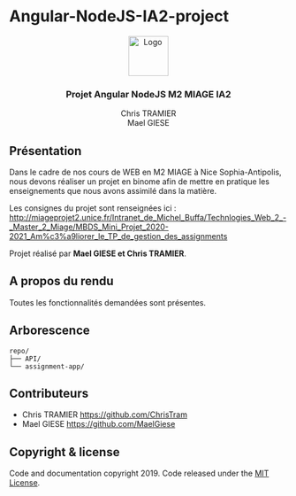 # Angular-NodeJS-IA2-project
<p align="center">
  <a href="https://github.com/ChrisTram/Angular-NodeJS-IA2-project">
    <img src="https://angular-exercises.ninja-squad.com/assets/img/angular.png" alt="Logo" width=72 height=72>
  </a>

  <h3 align="center">Projet Angular NodeJS M2 MIAGE IA2</h3>

  <p align="center">
    Chris TRAMIER
    <br>
    Mael GIESE
    <br>
  </p>
</p>

## Présentation

Dans le cadre de nos cours de WEB en M2 MIAGE à Nice Sophia-Antipolis, nous devons réaliser un projet en binome afin de mettre en pratique les enseignements que nous avons assimilé dans la matière.

Les consignes du projet sont renseignées ici : http://miageprojet2.unice.fr/Intranet_de_Michel_Buffa/Technlogies_Web_2_-_Master_2_Miage/MBDS_Mini_Projet_2020-2021_Am%c3%a9liorer_le_TP_de_gestion_des_assignments

Projet réalisé par **Mael GIESE et Chris TRAMIER**.

## A propos du rendu

Toutes les fonctionnalités demandées sont présentes. 

## Arborescence


```text
repo/
├── API/
└── assignment-app/
```

## Contributeurs


- Chris TRAMIER https://github.com/ChrisTram
- Mael GIESE https://github.com/MaelGiese


## Copyright & license

Code and documentation copyright 2019. Code released under the [MIT License](https://reponame/blob/master/LICENSE).
